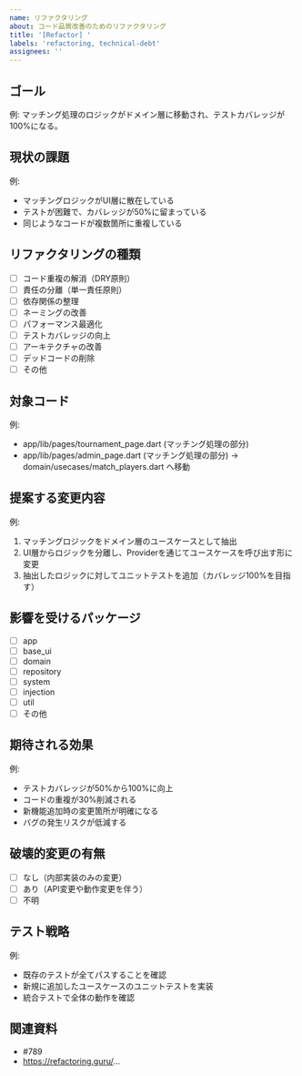```yaml
---
name: リファクタリング
about: コード品質改善のためのリファクタリング
title: '[Refactor] '
labels: 'refactoring, technical-debt'
assignees: ''
---
```


## ゴール
<!--  リファクタリング完了後の状態を端的に記述してください。 -->
例: マッチング処理のロジックがドメイン層に移動され、テストカバレッジが100%になる。

## 現状の課題
<!--  現在のコードにおける問題点を記載してください。 -->
例:
- マッチングロジックがUI層に散在している
- テストが困難で、カバレッジが50%に留まっている
- 同じようなコードが複数箇所に重複している

## リファクタリングの種類
<!--  該当するリファクタリングの種類にチェックを入れてください（複数選択可）。 -->
- [ ] コード重複の解消（DRY原則）
- [ ] 責任の分離（単一責任原則）
- [ ] 依存関係の整理
- [ ] ネーミングの改善
- [ ] パフォーマンス最適化
- [ ] テストカバレッジの向上
- [ ] アーキテクチャの改善
- [ ] デッドコードの削除
- [ ] その他

## 対象コード
<!--  リファクタリング対象のファイルやクラス、関数を記載してください。 -->
例:
- app/lib/pages/tournament_page.dart (マッチング処理の部分)
- app/lib/pages/admin_page.dart (マッチング処理の部分)
→ domain/usecases/match_players.dart へ移動

## 提案する変更内容
<!--  具体的にどのようにリファクタリングするかを記載してください。 -->
例:
1. マッチングロジックをドメイン層のユースケースとして抽出
2. UI層からロジックを分離し、Providerを通じてユースケースを呼び出す形に変更
3. 抽出したロジックに対してユニットテストを追加（カバレッジ100%を目指す）

## 影響を受けるパッケージ
<!--  このリファクタリングで変更が必要なパッケージを選択してください（複数選択可）。 -->
- [ ] app
- [ ] base_ui
- [ ] domain
- [ ] repository
- [ ] system
- [ ] injection
- [ ] util
- [ ] その他

## 期待される効果
<!--  このリファクタリングによって得られるメリットを記載してください。 -->
例:
- テストカバレッジが50%から100%に向上
- コードの重複が30%削減される
- 新機能追加時の変更箇所が明確になる
- バグの発生リスクが低減する

## 破壊的変更の有無
<!--  このリファクタリングによって既存の動作に影響が出る可能性はありますか？ -->
- [ ] なし（内部実装のみの変更）
- [ ] あり（API変更や動作変更を伴う）
- [ ] 不明

## テスト戦略
<!--  リファクタリング後のテスト方法を記載してください。 -->
例:
- 既存のテストが全てパスすることを確認
- 新規に追加したユースケースのユニットテストを実装
- 統合テストで全体の動作を確認

## 関連資料
<!--  参考資料や関連するIssueがあれば記載してください。 -->
- #789
- https://refactoring.guru/...
